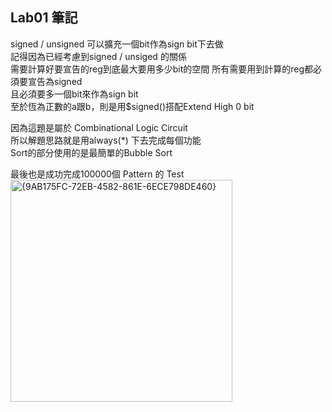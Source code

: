 ## Lab01 筆記

signed / unsigned 可以擴充一個bit作為sign bit下去做  
記得因為已經考慮到signed / unsiged 的關係   
需要計算好要宣告的reg到底最大要用多少bit的空間
所有需要用到計算的reg都必須要宣告為signed  
且必須要多一個bit來作為sign bit  
至於恆為正數的a跟b，則是用$signed()搭配Extend High 0 bit    

因為這題是屬於 Combinational Logic Circuit  
所以解題思路就是用always(*) 下去完成每個功能  
Sort的部分使用的是最簡單的Bubble Sort  

最後也是成功完成100000個 Pattern 的 Test  
<img width="355" alt="{9AB175FC-72EB-4582-861E-6ECE798DE460}" src="https://github.com/user-attachments/assets/05ce31c0-01a2-4bbd-805e-1b0890378e06" />
